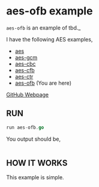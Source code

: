# aes-ofb example

`aes-ofb` is an example of
tbd._

I have the following AES examples,

* [aes](https://github.com/JeffDeCola/my-go-examples/tree/master/encryption-decryption/aes)
* [aes-gcm](https://github.com/JeffDeCola/my-go-examples/tree/master/encryption-decryption/aes-gcm)
* [aes-cbc](https://github.com/JeffDeCola/my-go-examples/tree/master/encryption-decryption/aes-cbc)
* [aes-cfb](https://github.com/JeffDeCola/my-go-examples/tree/master/encryption-decryption/aes-cfb)
* [aes-ctr](https://github.com/JeffDeCola/my-go-examples/tree/master/encryption-decryption/aes-ctr)
* [aes-ofb](https://github.com/JeffDeCola/my-go-examples/tree/master/encryption-decryption/aes-ofb)
  (You are here)

[GitHub Webpage](https://jeffdecola.github.io/my-go-examples/)

## RUN

```go
run aes-ofb.go
```

You output should be,

```txt

```

## HOW IT WORKS

This example is simple.
